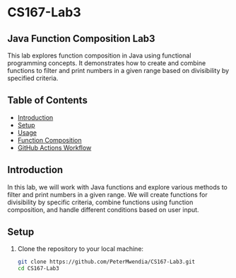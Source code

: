 # CS167-Lab3

## Java Function Composition Lab3

This lab explores function composition in Java using functional programming concepts. It demonstrates how to create and combine functions to filter and print numbers in a given range based on divisibility by specified criteria.

## Table of Contents

- [Introduction](#introduction)
- [Setup](#setup)
- [Usage](#usage)
- [Function Composition](#function-composition)
- [GitHub Actions Workflow](#github-actions-workflow)

## Introduction

In this lab, we will work with Java functions and explore various methods to filter and print numbers in a given range. We will create functions for divisibility by specific criteria, combine functions using function composition, and handle different conditions based on user input.

## Setup

1. Clone the repository to your local machine:

   ```bash
   git clone https://github.com/PeterMwendia/CS167-Lab3.git
   cd CS167-Lab3
